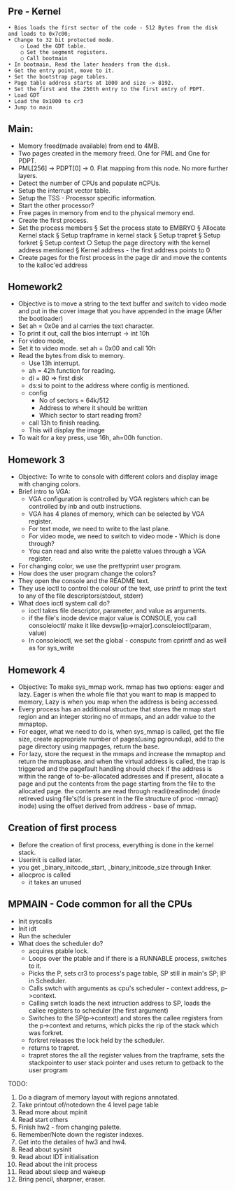 ## Pre - Kernel
    • Bios loads the first sector of the code - 512 Bytes from the disk and loads to 0x7c00;
	• Change to 32 bit protected mode.
		○ Load the GDT table.
		○ Set the segment registers.
		○ Call bootmain
	• In bootmain, Read the later headers from the disk.
	• Get the entry point, move to it.
	• Set the bootstrap page tables.
	• Page table address starts at 1000 and size -> 8192.
	• Set the first and the 256th entry to the first entry of PDPT.
	• Load GDT
	• Load the 0x1000 to cr3
	• Jump to main


## Main:

- Memory freed(made available) from end to 4MB.
- Two pages created in the memory freed. One for PML and One for PDPT.
- PML[256] -> PDPT[0] -> 0. Flat mapping from this node. No more further layers.
- Detect the number of CPUs and populate nCPUs.
- Setup the interrupt vector table.
- Setup the TSS - Processor specific information.
- Start the other processor?
- Free pages in memory from end to the physical memory end.
- Create the first process.
- Set the process members
    § Set the process state to EMBRYO
    § Allocate Kernel stack
    § Setup trapframe in kernel stack
    § Setup trapret
    § Setup forkret
    § Setup context
		○ Setup the page directory with the kernel address mentioned
			§ Kernel address - the first address points to 0
- Create pages for the first process in the page dir and move the contents to the kalloc'ed address

## Homework2


- Objective is to move a string to the text buffer and switch to video mode and put in the cover image that you have appended in the image (After the bootloader)
- Set ah = 0x0e and al carries the text character. 
- To print it out, call the bios interrupt -> int 10h
- For video mode,
- Set it to video mode. set ah = 0x00 and call 10h
- Read the bytes from disk to memory.
    + Use 13h interrupt.
    + ah = 42h function for reading.
    + dl = 80 => first disk
    + ds:si to point to the address where config is mentioned.
    + config
        + No of sectors = 64k/512
        + Address to where it should be written
        + Which sector to start reading from?
    + call 13h to finish reading.
    + This will display the image
- To wait for a key press, use 16h, ah=00h function.


## Homework 3

- Objective: To write to console with different colors and display image with changing colors.
- Brief intro to VGA:
    + VGA configuration is controlled by VGA registers which can be controlled by inb and outb instructions.
    + VGA has 4 planes of memory, which can be selected by VGA register.
    + For text mode, we need to write to the last plane.
    + For video mode, we need to switch to video mode - Which is done through?
    + You can read and also write the palette values through a VGA register.
- For changing color, we use the prettyprint user program.
- How does the user program change the colors?
- They open the console and the README text.
- They use ioctl to control the colour of the text, use printf to print the text to any of the file descriptors(stdout, stderr)
- What does ioctl system call do?
    + ioctl takes file descriptor, parameter, and value as arguments.
    + if the file's inode device major value is CONSOLE, you call consoleioctl/ make it like devsw[ip->major].consoleioctl(param, value)
    + In consoleioctl, we set the global - consputc from cprintf and as well as for sys_write


## Homework 4


- Objective: To make sys_mmap work. mmap has two options: eager and lazy. Eager is when the whole file that you want to map is mapped to memory, Lazy is when you map when the address is being accessed.
- Every process has an additional structure that stores the mmap start region and an integer storing no of mmaps, and an addr value to the mmaptop.
- For eager, what we need to do is, when sys_mmap is called, get the file size, create appropriate number of pages(using pgroundup), add to the page directory using mappages, return the base.
- For lazy, store the request in the mmaps and increase the mmaptop and return the mmapbase. and when the virtual address is called, the trap is triggered and the pagefault handling should check if the address is within the range of to-be-allocated addresses and if present, allocate a page and put the contents from the page starting from the file to the allocated page. the contents are read through readi(readinode) (inode retireved using file's(fd is present in the file structure of proc -mmap) inode) using the offset derived from address - base of mmap.

## Creation of first process

- Before the creation of first process, everything is done in the kernel stack.
- Userinit is called later.
- you get _binary_initcode_start, _binary_initcode_size through linker.
- allocproc is called
    + it takes an unused 



## MPMAIN - Code common for all the CPUs

- Init syscalls
- Init idt
- Run the scheduler
- What does the scheduler do?
    + acquires ptable lock.
    + Loops over the ptable and if there is a RUNNABLE process, switches to it.
    + Picks the P, sets cr3 to process's page table, SP still in main's SP; IP in Scheduler.
    + Calls swtch with arguments as cpu's scheduler - context address, p->context.
    + Calling swtch loads the next intruction address to SP, loads the callee registers to scheduler (the first argument)
    + Switches to the SP(p->context) and stores the callee registers from the p->context and returns, which picks the rip of the stack which was forkret. 
    + forkret releases the lock held by the scheduler.
    + returns to trapret.
    + trapret stores the all the register values from the trapframe, sets the stackpointer to user stack pointer and uses return to getback to the user program


TODO:

1. Do a diagram of memory layout with regions annotated.
2. Take printout of/notedown the 4 level page table 
2. Read more about mpinit
3. Read start others
4. Finish hw2 - from changing palette.
5. Remember/Note down the register indexes. 
6. Get into the detailes of hw3 and hw4.
7. Read about sysinit
8. Read about IDT initialisation
9. Read about the init process
10. Read about sleep and wakeup
11. Bring pencil, sharpner, eraser.

